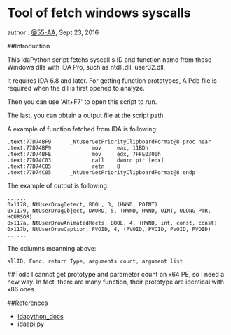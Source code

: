# Tool of fetch windows syscalls

author : [@55-AA](https://twitter.com/5_5_A_A), Sept 23, 2016

##Introduction
 
This IdaPython script fetchs syscall's ID and function name from those Windows dlls with IDA Pro, such as ntdll.dll, user32.dll.

It requires IDA 6.8 and later. For getting function prototypes, A Pdb file is required when the dll is first opened to analyze.

Then you can use 'Alt+F7' to open this script to run.

The last, you can obtain a output file at the script path.

A example of function fetched from IDA is following:

    .text:77D74BF9      _NtUserGetPriorityClipboardFormat@8 proc near
    .text:77D74BF9             mov     eax, 11BDh
    .text:77D74BFE             mov     edx, 7FFE0300h
    .text:77D74C03             call    dword ptr [edx]
    .text:77D74C05             retn    8
    .text:77D74C05      _NtUserGetPriorityClipboardFormat@8 endp

The example of output is following:

    ......
    0x1178, NtUserDragDetect, BOOL, 3, (HWND, POINT)
    0x1179, NtUserDragObject, DWORD, 5, (HWND, HWND, UINT, ULONG_PTR, HCURSOR)
    0x117a, NtUserDrawAnimatedRects, BOOL, 4, (HWND, int, const, const)
    0x117b, NtUserDrawCaption, PVOID, 4, (PVOID, PVOID, PVOID, PVOID)
    ......

The columns meanning above: 

    allID, Func, return Type, arguments count, argument list

##Todo
I cannot get prototype and parameter count on x64 PE, so I need a new way. In fact, there are many function, their prototype are identical with x86 ones. 


##References

+ [idapython_docs](https://www.hex-rays.com/products/ida/support/idapython_docs/)
+ idaapi.py